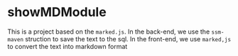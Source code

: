 # showMDModule
This is a project based on the `marked.js`. In the back-end, we use the `ssm-maven` struction to save the text to the sql. In the front-end, we use `marked,js` to convert the text into markdown format
